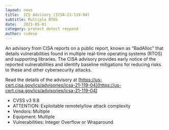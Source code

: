 ```yaml
---
layout: news
title:  ICS Advisory (ICSA-21-119-04)
subtitle: Multiple RTOS
date:   2021-05-01
category: protect detect respond
author: cudeso
---
```

An advisory from CISA reports on a public report, known as “BadAlloc” that details vulnerabilities found in multiple real-time operating systems (RTOS) and supporting libraries. 
The CISA advisory provides early notice of the reported vulnerabilities and identify baseline mitigations for reducing risks to these and other cybersecurity attacks.

Read the details of the advisory at [https://us-cert.cisa.gov/ics/advisories/icsa-21-119-04](https://us-cert.cisa.gov/ics/advisories/icsa-21-119-04)

- CVSS v3 9.8
- ATTENTION: Exploitable remotely/low attack complexity
- Vendors: Multiple
- Equipment: Multiple
- Vulnerabilities: Integer Overflow or Wraparound